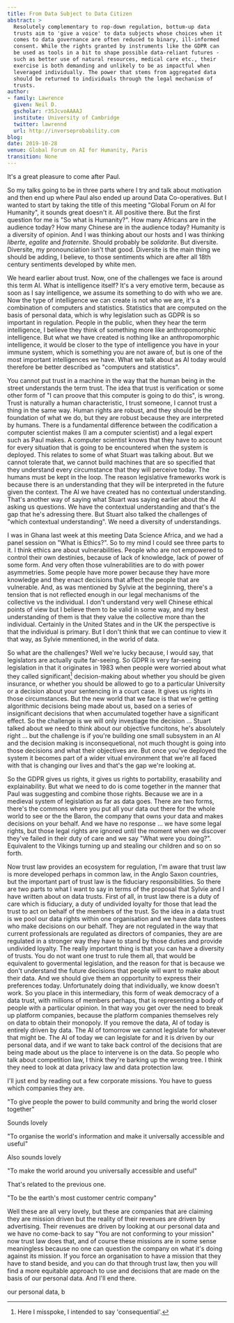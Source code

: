```yaml
---
title: From Data Subject to Data Citizen
abstract: > 
  Resolutely complementary to rop-down regulation, bottum-up data
  trusts aim to 'give a voice' to data subjects whose choices when it
  comes to data governance are often reduced to binary, ill-informed
  consent. While the rights granted by instruments like the GDPR can
  be used as tools in a bit to shape possible data-reliant futures -
  such as better use of natural resources, medical care etc., their
  exercise is both demanding and unlikely to be as impactful when
  leveraged individually. The power that stems from aggregated data
  should be returned to individuals through the legal mechanism of
  trusts.
author:
- family: Lawrence
  given: Neil D.
  gscholar: r3SJcvoAAAAJ
  institute: University of Cambridge
  twitter: lawrennd
  url: http://inverseprobability.com
blog: 
date: 2019-10-28
venue: Global Forum on AI for Humanity, Paris
transition: None
---
```


It's a great pleasure to come after Paul.

So my talks going to be in three parts where I try and talk about motivation and then end up where Paul also ended up around Data Co-operatives. But I wanted to start by taking the title of this meeting "Global Forum on AI for Humanity", it sounds great doesn't it. All positive there. But the first question for me is "So what is Humanity?". How many Africans are in the audience today? How many Chinese are in the audience today? Humanity is a diversity of opinion. And I was thinking about our hosts and I was thinking *liberte*, *egalite* and *fraternite*. Should probably be *solidarite*. But diversite. Diversite, my pronounciation isn't that good. Diversite is the main thing we should be adding, I believe, to those sentiments which are after all 18th century sentiments developed by white men. 

We heard earlier about trust. Now, one of the challenges we face is around this term AI. What is intelligence itself? It's a very emotive term, because as soon as I say intelligence, we assume its something to do with who we are. Now the type of intelligence we can create is not who we are, it's a combination of computers and statistics. Statistics that are computed on the basis of personal data, which is why legislation such as GDPR is so important in regulation. People in the public, when they hear the term intelligence, I believe they think of something more like anthropomorphic intelligence. But what we have created is nothing like an anthropomorphic intelligence, it would be closer to the type of intelligence you have in your immune system, which is something you are not aware of, but is one of the most important intelligences we have. What we talk about as AI today would therefore be better described as "computers and statistics". 

You cannot put trust in a machine in the way that the human being in the street understands the term trust. The idea that trust is verification or some other form of "I can proove that this computer is going to do this", is wrong. Trust is naturally a human characteristic, I trust someone, I cannot trust a thing in the same way. Human rights are robust, and they should be the foundation of what we do, but they are robust because they are interpreted by humans. There is a fundamental difference between the codification a computer scientist makes (I am a computer scientist) and a legal expert such as Paul makes. A computer scientist knows that they have to account for every situation that is going to be encountered when the system is deployed. This relates to some of what Stuart was talking about. But we cannot tolerate that, we cannot build machines that are so specified that they understand every circumstance that they will perceive today. The humans must be kept in the loop. The reason legislative frameworks work is because there is an understanding that they will be interpreted in the future given the context. The AI we have created has no contextual understanding. That's another way of saying what Stuart was saying earlier about the AI asking us questions. We have the contextual understanding and that's the gap that he's adressing there. But Stuart also talked the challenges of "which contextual understanding". We need a diversity of understandings. 

I was in Ghana last week at this meeting Data Science Africa, and we had a panel session on "What is Ethics?". So to my mind I could see three parts to it. I think ethics are about vulnerabilities. People who are not empowered to control their own destinies, because of lack of knowledge, lack of power of some form. And very often those vulnerabilities are to do with power asymmetries. Some people have more power because they have more knowledge and they enact decisions that affect the people that are vulnerable. And, as was mentioned by Sylvie at the beginning, there's a tension that is not reflected enough in our legal mechanisms of the collective vs the individual. I don't understand very well Chinese ethical points of view but I believe them to be valid in some way, and my best understanding of them is that they value the collective more than the individual. Certainly in the United States and in the UK the perspective is that the individual is primary. But I don't think that we can continue to view it that way, as Sylvie mmentioned, in the world of data. 

So what are the challenges? Well we're lucky because, I would say, that legislators are actually quite far-seeing. So GDPR is very far-seeing legislation in that it originates in 1983 when people were worried about what they called significant[^significant] decision-making about whether you should be given insurance, or whether you should be allowed to go to a particular University or a decision about your sentencing in a court case. It gives us rights in those circumstances. But the new world that we face is that we're getting algorithmic decisions being made about us, based on a series of insignificant decisions that when accumulated together have a significant effect. So the challenge is we will only investiage the decision ... Stuart talked about we need to think about our objective funcitons, he's absolutely right ... but the challenge is if you're building one small subsystem in an AI and the decision making is inconsequetional, not much thought is going into those decisions and what their objectives are. But once you've deployed the system it becomes part of a wider vitual environment that we're all faced with that is changing our lives and that's the gap we're looking at. 

So the GDPR gives us rights, it gives us rights to portability, erasability and explainability. But what we need to do is come together in the manner that Paul was suggesting and combine those rights. Because we are in a medieval system of legislation as far as data goes. There are two forms, there's the commons where you put all your data out there for the whole world to see or the the Baron, the company that owns your data and makes decisions on your behalf. And we have no response ... we have some legal rights, but those legal rights are ignored until the moment when we discover they've failed in their duty of care and we say "What were you doing?". Equivalent to the Vikings turning up and stealing our children and so on so forth. 

Now trust law provides an ecosystem for regulation, I'm aware that trust law is more developed perhaps in common law, in the Anglo Saxon countries, but the important part of trust law is the fiduciary responsibilities. So there are two parts to what I want to say in terms of the proposal that Sylvie and I have written about on data trusts. First of all, in trust law there is a duty of care which is fiduciary, a duty of undivided loyalty for those that lead the trust to act on behalf of the members of the trust. So the idea in a data trust is we pool our data rights within one organisation and we have data trustees who make decisions on our behalf. They are not regulated in the way that current professionals are regulated as directors of companies, they are are regulated in a stronger way they have to stand by those duties and provide undivided loyalty. The really important thing is that you can have a diversity of trusts. You do not want one trust to rule them all, that would be equivalent to govermental legislation, and the reason for that is because we don't understand the future decisions that people will want to make about their data. And we should give them an opportunity to express their preferences today. Unfortunately doing that individually, we know doesn't work. So you place in this intermediary, this form of weak democracy of a data trust, with millions of members perhaps, that is representing a body of people with a particular opinion. In that way you get over the need to break up platform companies, because the platform companies themselves rely on data to obtain their monopoly. If you remove the data, AI of today is entirely driven by data. The AI of tomorrow we cannot legislate for whatever that might be. The AI of today we can legislate for and it is driven by our personal data, and if we want to take back control of the decisions that are being made about us the place to intervene is on the data. So people who talk about competition law, I think they're barking up the wrong tree. I think they need to look at data privacy law and data protection law. 

I'll just end by reading out a few corporate missions. You have to guess which companies they are. 

"To give people the power to build community and bring the world closer together"

Sounds lovely

"To organise the world's information and make it universally accessible and useful"

Also sounds lovely

"To make the world around you universally accessible and useful"

That's related to the previous one. 

"To be the earth's most customer centric company"

Well these are all very lovely, but these are companies that are claiming they are mission driven but the reality of their revenues are driven by advertising. Their revenues are driven by looking at our personal data and we have no come-back to say "You are not conforming to your mission" now trust law does that, and of course these missions are in some sense meaningless because no one can question the company on what it's doing against its mission. If you force an organisation to have a mission that they have to stand beside, and you can do that through trust law, then you will find a more equitable approach to use and decisions that are made on the basis of our personal data. And I'll end there. 

our personal data, b

[^significant]: Here I misspoke, I intended to say 'consequential'. 
